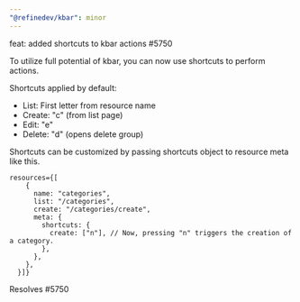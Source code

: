 ```yaml
---
"@refinedev/kbar": minor
---
```


feat: added shortcuts to kbar actions #5750

To utilize full potential of kbar, you can now use shortcuts to perform actions.

Shortcuts applied by default:

- List: First letter from resource name
- Create: "c" (from list page)
- Edit: "e"
- Delete: "d" (opens delete group)

Shortcuts can be customized by passing shortcuts object to resource meta like this.

```tsx
resources={[
    {
      name: "categories",
      list: "/categories",
      create: "/categories/create",
      meta: {
        shortcuts: {
          create: ["n"], // Now, pressing "n" triggers the creation of a category.
        },
      },
    },
  }]}
```

Resolves #5750
